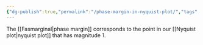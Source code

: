 ```yaml
---
{"dg-publish":true,"permalink":"/phase-margin-in-nyquist-plot/","tags":["reglerteknik"]}
---
```


The [[Fasmarginal\|phase margin]] corresponds to the point in our [[Nyquist plot\|nyquist plot]] that has magnitude 1. 
